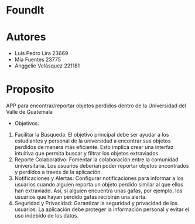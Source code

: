 # Foundlt
 
# Autores
 - Luis Pedro Lira 23669
 - Mía Fuentes  23775
 - Anggelie Velásquez 221181

# Proposito
 APP para encontrar/reportar objetos perdidos dentro de la Universidad del Valle de Guatemala
* Objetivos:
  
1. Facilitar la Búsqueda: El objetivo principal debe ser ayudar a los estudiantes y personal de la universidad a encontrar sus objetos perdidos de manera más eficiente. Esto implica crear una interfaz intuitiva que permita buscar y filtrar los objetos extraviados.
2. Reporte Colaborativo: Fomentar la colaboración entre la comunidad universitaria. Los usuarios deberían poder reportar objetos encontrados y perdidos a través de la aplicación.
3. Notificaciones y Alertas: Configurar notificaciones para informar a los usuarios cuando alguien reporta un objeto perdido similar al que ellos han extraviado. Así, si alguien encuentra unas gafas, por ejemplo, los usuarios que hayan perdido gafas recibirán una alerta.
4. Seguridad y Privacidad: Garantizar la seguridad y privacidad de los usuarios. La aplicación debe proteger la información personal y evitar el uso indebido de los datos.
